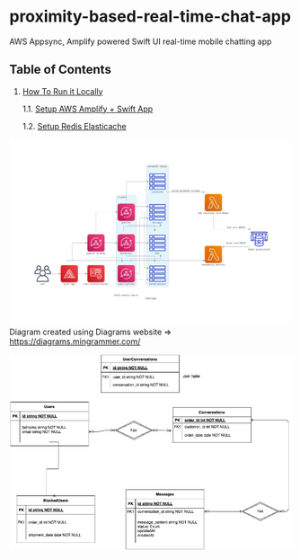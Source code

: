 # proximity-based-real-time-chat-app
AWS Appsync, Amplify powered Swift UI real-time mobile chatting app

## Table of Contents

1. [How To Run it Locally](#how-to-run-it-locally)
   
    1.1. [Setup AWS Amplify + Swift App](#get-postgresql-cloud-service-connection-details)
   
    1.2. [Setup Redis Elasticache](#get-redis-cloud-service-connection-details)
   
![Alt text](chatapp.png)
Diagram created using Diagrams website => https://diagrams.mingrammer.com/

![](er_chat_app.jpg)
